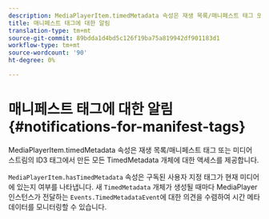 ```yaml
---
description: MediaPlayerItem.timedMetadata 속성은 재생 목록/매니페스트 태그 또는 미디어 스트림의 ID3 태그에서 만든 모든 TimedMetadata 개체에 대한 액세스를 제공합니다.
title: 매니페스트 태그에 대한 알림
translation-type: tm+mt
source-git-commit: 89bdda1d4bd5c126f19ba75a819942df901183d1
workflow-type: tm+mt
source-wordcount: '90'
ht-degree: 0%

---
```



# 매니페스트 태그에 대한 알림{#notifications-for-manifest-tags}

MediaPlayerItem.timedMetadata 속성은 재생 목록/매니페스트 태그 또는 미디어 스트림의 ID3 태그에서 만든 모든 TimedMetadata 개체에 대한 액세스를 제공합니다.

<!--<a id="section_9A22F6F1EA1F4F0C9E0C7687D12AA4AA"></a>-->

`MediaPlayerItem.hasTimedMetadata` 속성은 구독된 사용자 지정 태그가 현재 미디어에 있는지 여부를 나타냅니다. 새 `TimedMetadata` 개체가 생성될 때마다 MediaPlayer 인스턴스가 전달하는 `Events.TimedMetadataEvent`에 대한 의견을 수렴하여 시간 메타데이터를 모니터링할 수 있습니다.
